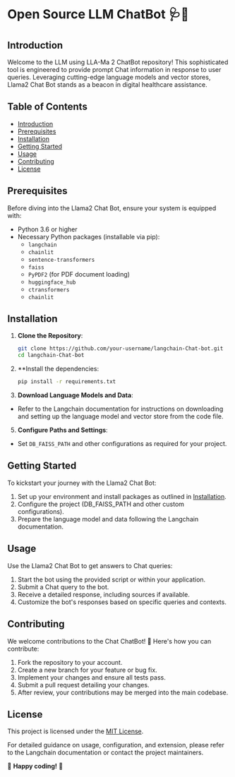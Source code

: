 # Open Source LLM ChatBot 🩺🤖

## Introduction
Welcome to the LLM using LLA-Ma 2 ChatBot repository! This sophisticated tool is engineered to provide prompt Chat information in response to user queries. Leveraging cutting-edge language models and vector stores, Llama2 Chat Bot stands as a beacon in digital healthcare assistance.

## Table of Contents
- [Introduction](#introduction)
- [Prerequisites](#prerequisites)
- [Installation](#installation)
- [Getting Started](#getting-started)
- [Usage](#usage)
- [Contributing](#contributing)
- [License](#license)

## Prerequisites
Before diving into the Llama2 Chat Bot, ensure your system is equipped with:
- Python 3.6 or higher
- Necessary Python packages (installable via pip):
  - `langchain`
  - `chainlit`
  - `sentence-transformers`
  - `faiss`
  - `PyPDF2` (for PDF document loading)
  - `huggingface_hub`
  - `ctransformers`
  - `chainlit`

## Installation
1. **Clone the Repository**:
   ```bash
   git clone https://github.com/your-username/langchain-Chat-bot.git
   cd langchain-Chat-bot
   ```


2. **Install the dependencies:
   ```bash
   pip install -r requirements.txt
   ```

4. **Download Language Models and Data**:
- Refer to the Langchain documentation for instructions on downloading and setting up the language model and vector store from the code file.

5. **Configure Paths and Settings**:
- Set `DB_FAISS_PATH` and other configurations as required for your project.

## Getting Started
To kickstart your journey with the Llama2 Chat Bot:
1. Set up your environment and install packages as outlined in [Installation](#installation).
2. Configure the project (DB_FAISS_PATH and other custom configurations).
3. Prepare the language model and data following the Langchain documentation.

## Usage
Use the Llama2 Chat Bot to get answers to Chat queries:
1. Start the bot using the provided script or within your application.
2. Submit a Chat query to the bot.
3. Receive a detailed response, including sources if available.
4. Customize the bot's responses based on specific queries and contexts.

## Contributing
We welcome contributions to the Chat ChatBot! 🌟 Here's how you can contribute:
1. Fork the repository to your account.
2. Create a new branch for your feature or bug fix.
3. Implement your changes and ensure all tests pass.
4. Submit a pull request detailing your changes.
5. After review, your contributions may be merged into the main codebase.

## License
This project is licensed under the [MIT License](License).

For detailed guidance on usage, configuration, and extension, please refer to the Langchain documentation or contact the project maintainers.

🚀 **Happy coding!** 🚀

